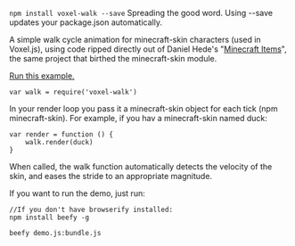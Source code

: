 `npm install voxel-walk --save`
Spreading the good word.  Using --save updates your package.json automatically.

A simple walk cycle animation for minecraft-skin characters (used in Voxel.js), using code ripped directly out of Daniel Hede's "[Minecraft Items](http://djazz.mine.nu/lab/minecraft_items/)", the same project that birthed the minecraft-skin module.

[Run this example.](http://danfinlay.com/projects/voxeljs/walk/)
```
var walk = require('voxel-walk')
```
In your render loop you pass it a minecraft-skin object for each tick (npm minecraft-skin).  For example, if you hav a minecraft-skin named duck:
```
var render = function () {
	walk.render(duck)
}
```
When called, the walk function automatically detects the velocity of the skin, and eases the stride to an appropriate magnitude.

If you want to run the demo, just  run:
```
//If you don't have browserify installed:
npm install beefy -g

beefy demo.js:bundle.js
```
